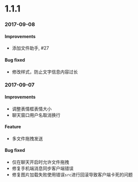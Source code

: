 
# 1.1.1

### 2017-09-08

#### Improvements
- 添加文件助手, #27

#### Bug fixed
- 修改样式，防止文字信息内容过长

### 2017-09-07

#### Improvements
- 调整表情框表情大小
- 聊天窗口用户名取消换行

#### Feature
- 多文件拖拽发送

#### Bug fixed
- 仅在聊天开启时允许文件拖拽
- 修复手机端消息同步客户端错误
- 修复图片加载失败使用错误`src`进行回滚导致客户端卡死的问题
